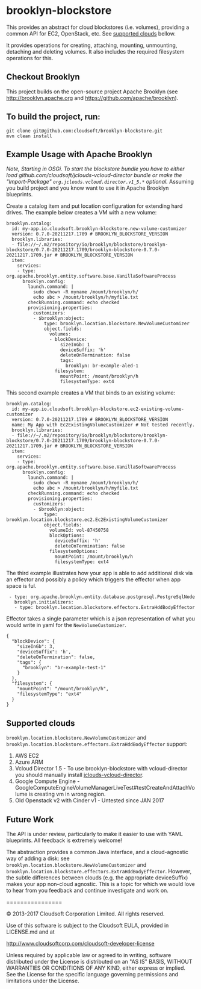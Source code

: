 brooklyn-blockstore
===================

This provides an abstract for cloud blockstores (i.e. volumes), providing a common API for EC2, 
OpenStack, etc.
See [supported clouds](#supported-clouds) bellow.

It provides operations for creating, attaching, mounting, unmounting, detaching and deleting 
volumes. It also includes the required filesystem operations for this.

## Checkout Brooklyn

This project builds on the open-source project Apache Brooklyn (see
http://brooklyn.apache.org and https://github.com/apache/brooklyn).


## To build the project, run:

    git clone git@github.com:cloudsoft/brooklyn-blockstore.git
    mvn clean install


## Example Usage with Apache Brooklyn

_Note, Starting in OSGi.
To start the blockstore bundle you have to either load github.com/cloudsoft/jclouds-vcloud-director bundle
or make the "Import-Package" `org.jclouds.vcloud.director.v1_5.*` optional._
Assuming you build project and you know want to use it in Apache Brooklyn blueprints.

Create a catalog item and put location configuration for extending hard drives.
The example below creates a VM with a new volume:

    brooklyn.catalog:
      id: my-app.io.cloudsoft.brooklyn-blockstore.new-volume-customizer
      version: 0.7.0-20211217.1709 # BROOKLYN_BLOCKSTORE_VERSION
      brooklyn.libraries:
      - file://~/.m2/repository/io/brooklyn/blockstore/brooklyn-blockstore/0.7.0-20211217.1709/brooklyn-blockstore-0.7.0-20211217.1709.jar # BROOKLYN_BLOCKSTORE_VERSION
      item:
        services:
        - type: org.apache.brooklyn.entity.software.base.VanillaSoftwareProcess
          brooklyn.config:
            launch.command: |
              sudo chown -R myname /mount/brooklyn/h/
              echo abc > /mount/brooklyn/h/myfile.txt
            checkRunning.command: echo checked
            provisioning.properties:
              customizers:
              - $brooklyn:object:
                  type: brooklyn.location.blockstore.NewVolumeCustomizer
                  object.fields:
                    volumes:
                    - blockDevice:
                        sizeInGb: 1
                        deviceSuffix: 'h'
                        deleteOnTermination: false
                        tags:
                          brooklyn: br-example-aled-1
                      filesystem:
                        mountPoint: /mount/brooklyn/h
                        filesystemType: ext4

This second example creates a VM that binds to an existing volume:

    brooklyn.catalog:
      id: my-app.io.cloudsoft.brooklyn-blockstore.ec2-existing-volume-customizer
      version: 0.7.0-20211217.1709 # BROOKLYN_BLOCKSTORE_VERSION
      name: My App with Ec2ExistingVolumeCustomizer # Not tested recently.
      brooklyn.libraries:
      - file://~/.m2/repository/io/brooklyn/blockstore/brooklyn-blockstore/0.7.0-20211217.1709/brooklyn-blockstore-0.7.0-20211217.1709.jar # BROOKLYN_BLOCKSTORE_VERSION
      item:
        services:
        - type: org.apache.brooklyn.entity.software.base.VanillaSoftwareProcess
          brooklyn.config:
            launch.command: |
              sudo chown -R myname /mount/brooklyn/h/
              echo abc > /mount/brooklyn/h/myfile.txt
            checkRunning.command: echo checked
            provisioning.properties:
              customizers:
              - $brooklyn:object:
                  type: brooklyn.location.blockstore.ec2.Ec2ExistingVolumeCustomizer
                  object.fields:
                    volumeId: vol-87450758
                    blockOptions:
                      deviceSuffix: 'h'
                      deleteOnTermination: false
                    filesystemOptions:
                      mountPoint: /mount/brooklyn/h
                      filesystemType: ext4

The third example illustrates how your app is able to add additional disk via an effector 
and possibly a policy which triggers the effector when app space is ful.

     - type: org.apache.brooklyn.entity.database.postgresql.PostgreSqlNode
       brooklyn.initializers:
       - type: brooklyn.location.blockstore.effectors.ExtraHddBodyEffector

Effector takes a single parameter which is a json representation of what you would write in yaml for the `NewVolumeCustomizer`.

    {
      "blockDevice": {
        "sizeInGb": 3,
        "deviceSuffix": 'h',
        "deleteOnTermination": false,
        "tags": {
          "brooklyn": "br-example-test-1"
        }
      },
      "filesystem": {
        "mountPoint": "/mount/brooklyn/h",
        "filesystemType": "ext4"
      }
    }


## Supported clouds

`brooklyn.location.blockstore.NewVolumeCustomizer` and `brooklyn.location.blockstore.effectors.ExtraHddBodyEffector` support:

1. AWS EC2
2. Azure ARM
3. Vcloud Director 1.5 - To use brooklyn-blockstore with vcloud-director
 you should manually install [jclouds-vcloud-director](https://github.com/cloudsoft/jclouds-vcloud-director).
4. Google Compute Engine - GoogleComputeEngineVolumeManagerLiveTest#testCreateAndAttachVolume is creating vm in wrong region.
5. Old Openstack v2 with Cinder v1 - Untested since JAN 2017


## Future Work

The API is under review, particularly to make it easier to use with YAML blueprints.
All feedback is extremely welcome!

The abstraction provides a common Java interface, and a cloud-agnostic way of adding a disk:
see `brooklyn.location.blockstore.NewVolumeCustomizer` and `brooklyn.location.blockstore.effectors.ExtraHddBodyEffector`.
However, the subtle differences between clouds (e.g. the appropriate deviceSuffix) makes your app non-cloud agnostic.
This is a topic for which we would love to hear from you feedback and continue investigate and work on.


================

&copy; 2013-2017 Cloudsoft Corporation Limited. All rights reserved.

Use of this software is subject to the Cloudsoft EULA, provided in LICENSE.md and at 

http://www.cloudsoftcorp.com/cloudsoft-developer-license

Unless required by applicable law or agreed to in writing, software distributed under the License is distributed on an "AS IS" BASIS, WITHOUT WARRANTIES OR CONDITIONS OF ANY KIND, either express or implied. See the License for the specific language governing permissions and limitations under the License.
